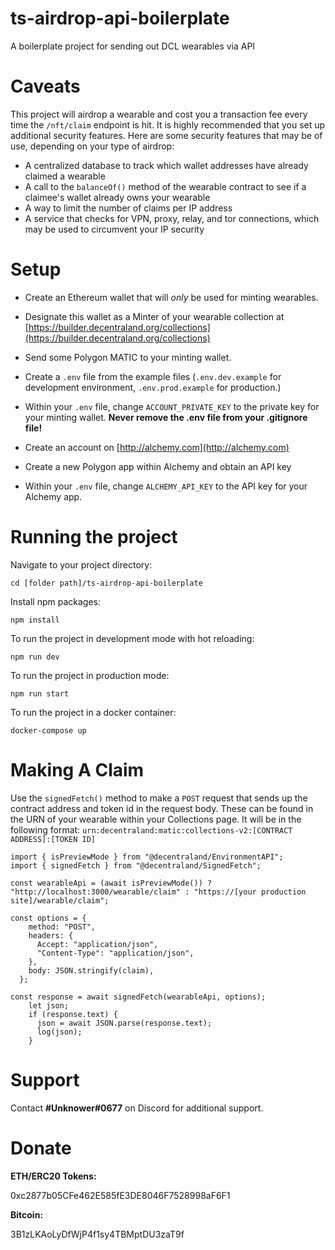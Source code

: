 # ts-airdrop-api-boilerplate

A boilerplate project for sending out DCL wearables via API

# Caveats

This project will airdrop a wearable and cost you a transaction fee every time the `/nft/claim` endpoint is hit. It is highly recommended that you set up additional security features.
Here are some security features that may be of use, depending on your type of airdrop:

- A centralized database to track which wallet addresses have already claimed a wearable
- A call to the `balanceOf()` method of the wearable contract to see if a claimee's wallet already owns your wearable
- A way to limit the number of claims per IP address
- A service that checks for VPN, proxy, relay, and tor connections, which may be used to circumvent your IP security

# Setup

- Create an Ethereum wallet that will _only_ be used for minting wearables.

- Designate this wallet as a Minter of your wearable collection at [https://builder.decentraland.org/collections](https://builder.decentraland.org/collections)

- Send some Polygon MATIC to your minting wallet.

- Create a `.env` file from the example files (`.env.dev.example` for development environment, `.env.prod.example` for production.)

- Within your `.env` file, change `ACCOUNT_PRIVATE_KEY` to the private key for your minting wallet. **Never remove the .env file from your .gitignore file!**

- Create an account on [http://alchemy.com](http://alchemy.com)

- Create a new Polygon app within Alchemy and obtain an API key

- Within your `.env` file, change `ALCHEMY_API_KEY` to the API key for your Alchemy app.

# Running the project

Navigate to your project directory:

`cd [folder path]/ts-airdrop-api-boilerplate`

Install npm packages:

`npm install`

To run the project in development mode with hot reloading:

`npm run dev`

To run the project in production mode:

`npm run start`

To run the project in a docker container:

`docker-compose up`

# Making A Claim

Use the `signedFetch()` method to make a `POST` request that sends up the contract address and token id in the request body. 
These can be found in the URN of your wearable within your Collections page. It will be in the following format:
`urn:decentraland:matic:collections-v2:[CONTRACT ADDRESS]:[TOKEN ID]`

```
import { isPreviewMode } from "@decentraland/EnvironmentAPI";
import { signedFetch } from "@decentraland/SignedFetch";

const wearableApi = (await isPreviewMode()) ? "http://localhost:3000/wearable/claim" : "https://[your production site]/wearable/claim";

const options = {
    method: "POST",
    headers: {
      Accept: "application/json",
      "Content-Type": "application/json",
    },
    body: JSON.stringify(claim),
  };

const response = await signedFetch(wearableApi, options);
    let json;
    if (response.text) {
      json = await JSON.parse(response.text);
      log(json);
    }
```

# Support
Contact **#Unknower#0677** on Discord for additional support.

# Donate
**ETH/ERC20 Tokens:**

0xc2877b05CFe462E585fE3DE8046F7528998aF6F1

**Bitcoin:**

3B1zLKAoLyDfWjP4f1sy4TBMptDU3zaT9f
